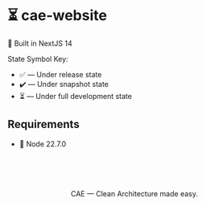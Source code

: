 # ⏳ cae-website
🌱 Built in NextJS 14

State Symbol Key:

- ✅ — Under release state
- ✔️ — Under snapshot state
- ⏳ — Under full development state

## Requirements

- 🌱 Node 22.7.0

<br>
<br>
<br>
<br>

<div align="center">
  CAE — Clean Architecture made easy.
</div>